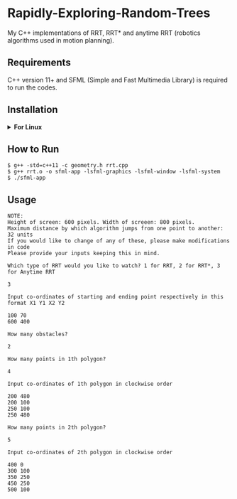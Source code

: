 # Rapidly-Exploring-Random-Trees
My C++ implementations of RRT, RRT* and anytime RRT (robotics algorithms used in motion planning). 

## Requirements

C++ version 11+ and SFML (Simple and Fast Multimedia Library) is required to run the codes. 

## Installation 

<details><summary><b>For Linux</b></summary>

Command to install the SFML lib:
```
$ sudo apt-get install libsfml-dev
```
    
</details>

## How to Run 

```
$ g++ -std=c++11 -c geometry.h rrt.cpp 
$ g++ rrt.o -o sfml-app -lsfml-graphics -lsfml-window -lsfml-system
$ ./sfml-app 
```

## Usage 

```
NOTE:
Height of screen: 600 pixels. Width of screeen: 800 pixels.
Maximum distance by which algorithm jumps from one point to another: 32 units
If you would like to change of any of these, please make modifications in code
Please provide your inputs keeping this in mind. 

Which type of RRT would you like to watch? 1 for RRT, 2 for RRT*, 3 for Anytime RRT
```
```
3
```
```
Input co-ordinates of starting and ending point respectively in this format X1 Y1 X2 Y2
```
```
100 70
600 400
```
``` 
How many obstacles? 
```
``` 
2 
```
``` 
How many points in 1th polygon? 
```
``` 
4 
```
``` 
Input co-ordinates of 1th polygon in clockwise order 
```
```
200 480
200 100
250 100
250 480
```
``` 
How many points in 2th polygon? 
```
``` 
5 
```
``` 
Input co-ordinates of 2th polygon in clockwise order 
```
```
400 0
300 100
350 250
450 250
500 100
```
